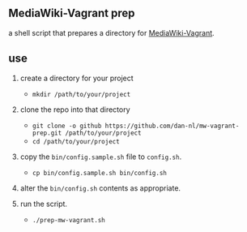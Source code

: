## MediaWiki-Vagrant prep
a shell script that prepares a directory for [MediaWiki-Vagrant][1].


## use
1. create a directory for your project
   * `mkdir /path/to/your/project`

1. clone the repo into that directory
   * `git clone -o github https://github.com/dan-nl/mw-vagrant-prep.git /path/to/your/project`
   * `cd /path/to/your/project`

1. copy the `bin/config.sample.sh` file to `config.sh`.
   * `cp bin/config.sample.sh bin/config.sh`

1. alter the `bin/config.sh` contents as appropriate.

1. run the script.
   * `./prep-mw-vagrant.sh`


[1]:http://www.mediawiki.org/wiki/MediaWiki-Vagrant
